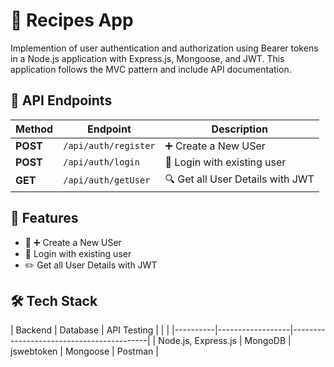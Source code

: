 # 📌 Recipes App

Implemention of user authentication and authorization using Bearer tokens in a Node.js application with Express.js, Mongoose, and JWT. This application follows the MVC pattern and include API documentation.



## 📌 API Endpoints
| Method   | Endpoint          | Description                   |
|----------|------------------|-------------------------------|
| **POST** | `/api/auth/register`   | ➕ Create a New USer        |
|**POST**  | `/api/auth/login`   | 📜 Login with existing user         |
| **GET**  | `/api/auth/getUser` | 🔍 Get all User Details with JWT |



## 🚀 Features
- 📝  ➕ Create a New USer  
- 📄 Login with existing user
- ✏️  Get all User Details with JWT

 

## 🛠️ Tech Stack
| Backend   | Database          | API Testing   |            |        |
|----------|------------------|------------------------------------------|
| Node.js, Express.js | MongoDB | jswebtoken |  Mongoose  |  Postman      |
